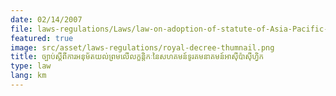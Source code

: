 ```yaml
---
date: 02/14/2007
file: laws-regulations/Laws/law-on-adoption-of-statute-of-Asia-Pacific-Telecommunity.pdf
featured: true
image: src/asset/laws-regulations/royal-decree-thumnail.png
title: ច្បាប់ស្តីពីការអនុម័ត​យល់ព្រមលើលក្ខន្តិកៈនៃ​សហគមន៍ទូរគមនាគមន៍​អាស៊ីប៉ាស៊ីហ្វិក
type: law
lang: km
---
```

